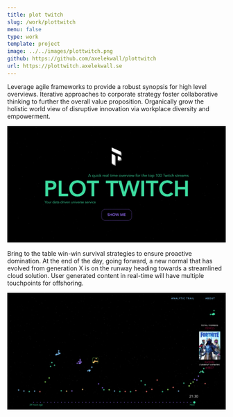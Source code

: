 ```yaml
---
title: plot twitch
slug: /work/plottwitch
menu: false
type: work
template: project
image: ../../images/plottwitch.png
github: https://github.com/axelekwall/plottwitch
url: https://plottwitch.axelekwall.se
---
```

Leverage agile frameworks to provide a robust synopsis for high level overviews. Iterative approaches to corporate strategy foster collaborative thinking to further the overall value proposition. Organically grow the holistic world view of disruptive innovation via workplace diversity and empowerment.

![picture 1](../../images/plottwitch.png)

Bring to the table win-win survival strategies to ensure proactive domination. At the end of the day, going forward, a new normal that has evolved from generation X is on the runway heading towards a streamlined cloud solution. User generated content in real-time will have multiple touchpoints for offshoring.

![picture 2](../../images/plottwitch2.png)